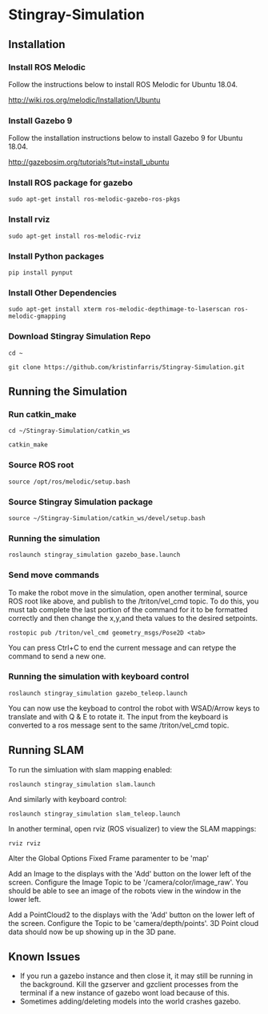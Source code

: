 # Stingray-Simulation

## Installation

### Install ROS Melodic

Follow the instructions below to install ROS Melodic for Ubuntu 18.04.

http://wiki.ros.org/melodic/Installation/Ubuntu 

### Install Gazebo 9

Follow the installation instructions below to install Gazebo 9 for Ubuntu 18.04.

http://gazebosim.org/tutorials?tut=install_ubuntu

### Install ROS package for gazebo

`sudo apt-get install ros-melodic-gazebo-ros-pkgs`

### Install rviz

`sudo apt-get install ros-melodic-rviz`

### Install Python packages

`pip install pynput`

### Install Other Dependencies

`sudo apt-get install xterm ros-melodic-depthimage-to-laserscan ros-melodic-gmapping`

### Download Stingray Simulation Repo

`cd ~`

`git clone https://github.com/kristinfarris/Stingray-Simulation.git`

## Running the Simulation

### Run catkin_make

`cd ~/Stingray-Simulation/catkin_ws`

`catkin_make`

### Source ROS root

`source /opt/ros/melodic/setup.bash`

### Source Stingray Simulation package

`source ~/Stingray-Simulation/catkin_ws/devel/setup.bash` 

### Running the simulation

`roslaunch stingray_simulation gazebo_base.launch`

### Send move commands

To make the robot move in the simulation, open another terminal, source ROS root like above, and publish to the /triton/vel_cmd topic. To do this, you must tab complete the last portion of the command for it to be formatted correctly and then change the x,y,and theta values to the desired setpoints.

`rostopic pub /triton/vel_cmd geometry_msgs/Pose2D <tab>`

You can press Ctrl+C to end the current message and can retype the command to send a new one. 

### Running the simulation with keyboard control

`roslaunch stingray_simulation gazebo_teleop.launch`

You can now use the keyboad to control the robot with WSAD/Arrow keys to translate and with Q & E to rotate it. The input from the keyboard is converted to a ros message sent to the same /triton/vel_cmd topic.


## Running SLAM

To run the simluation with slam mapping enabled:

`roslaunch stingray_simulation slam.launch`

And similarly with keyboard control:

`roslaunch stingray_simulation slam_teleop.launch`

In another terminal, open rviz (ROS visualizer) to view the SLAM mappings:

`rviz rviz`

Alter the Global Options Fixed Frame paramenter to be 'map'

Add an Image to the displays with the 'Add' button on the lower left of the screen. Configure the Image Topic to be '/camera/color/image_raw'. You should be able to see an image of the robots view in the window in the lower left.  

Add a PointCloud2 to the displays with the 'Add' button on the lower left of the screen. Configure the Topic to be 'camera/depth/points'. 3D Point cloud data should now be up showing up in the 3D pane.  


## Known Issues
- If you run a gazebo instance and then close it, it may still be running in the background. Kill the gzserver and gzclient processes from the terminal if a new instance of gazebo wont load because of this. 
- Sometimes adding/deleting models into the world crashes gazebo. 

